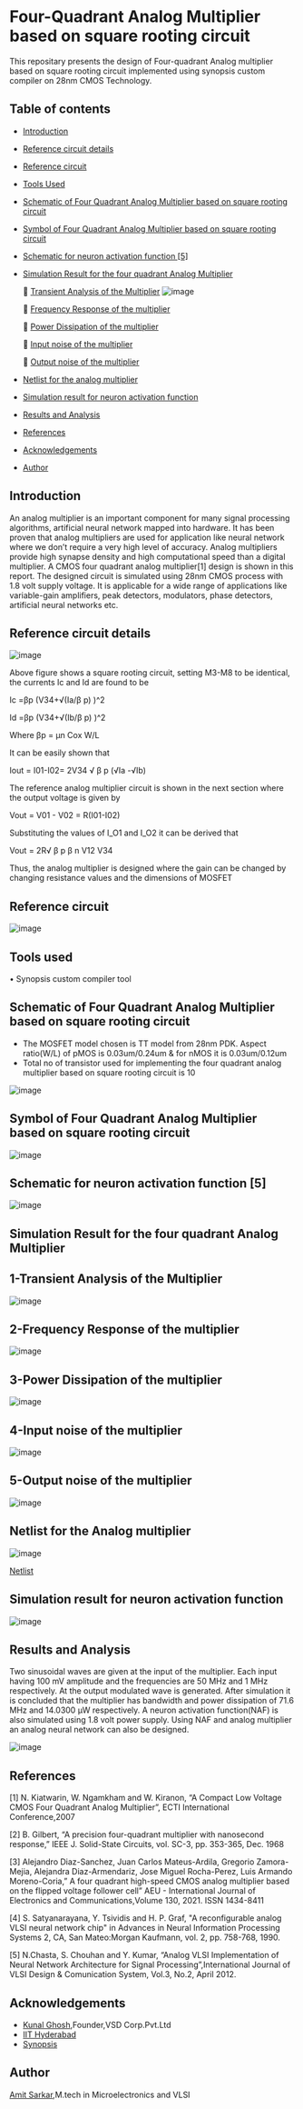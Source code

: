 # Four-Quadrant Analog Multiplier based on square rooting circuit

This repositary presents the design of Four-quadrant Analog multiplier based on square rooting circuit implemented using synopsis custom compiler on 28nm CMOS Technology.

## Table of contents
 * [Introduction](https://github.com/AMITS424/Four-quadrant-analog-multiplier/blob/main/README.md#:~:text=Author-,Introduction,-An%20analog%20multiplier)
 * [Reference circuit details](https://github.com/AMITS424/Four-quadrant-analog-multiplier/blob/main/README.md#:~:text=neural%20networks%20etc.-,Reference%20circuit%20details,-Above%20figure%20shows)
 * [Reference circuit](https://github.com/AMITS424/Four-quadrant-analog-multiplier/blob/main/README.md#:~:text=dimensions%20of%20MOSFET-,Reference%20circuit,-Tools%20used)
 * [Tools Used](https://github.com/AMITS424/Four-quadrant-analog-multiplier/blob/main/README.md#:~:text=Reference%20circuit-,Tools%20used,-%E2%80%A2%20Synopsis%20custom%20compiler)
 * [Schematic of Four Quadrant Analog Multiplier based on square rooting circuit](https://github.com/AMITS424/Four-quadrant-analog-multiplier/blob/main/README.md#:~:text=custom%20compiler%20tool-,Schematic%20of%20Four%20Quadrant%20Analog%20Multiplier%20based%20on%20square%20rooting%20circuit,-The%20MOSFET%20model)
 * [Symbol of Four Quadrant Analog Multiplier based on square rooting circuit](https://github.com/AMITS424/Four-quadrant-analog-multiplier#:~:text=circuit%20is%2010-,Symbol%20of%20Four%20Quadrant%20Analog%20Multiplier%20based%20on%20square%20rooting%20circuit,-Schematic%20for%20neuron)
 * [Schematic for neuron activation function [5]](https://github.com/AMITS424/Four-quadrant-analog-multiplier#schematic-for-neuron-activation-function-5)
 * [Simulation Result for the four quadrant Analog Multiplier](https://github.com/AMITS424/Four-quadrant-analog-multiplier#:~:text=activation%20function%20%5B5%5D-,Simulation%20Result%20for%20the%20four%20quadrant%20Analog%20Multiplier,-1%2DTransient%20Analysis)
 
     	[Transient Analysis of the Multiplier](https://github.com/AMITS424/Four-quadrant-analog-multiplier/blob/main/README.md#:~:text=1%2DTransient%20Analysis%20of%20the%20Multiplier)
     ![image](https://user-images.githubusercontent.com/99953169/155647492-9eb22eb9-74b9-4786-9663-064894a4833d.png)

     
     	[Frequency Response of the multiplier](https://github.com/AMITS424/Four-quadrant-analog-multiplier/blob/main/README.md#:~:text=2%2DFrequency%20Response%20of%20the%20multiplier)
     
     	[Power Dissipation of the multiplier](https://github.com/AMITS424/Four-quadrant-analog-multiplier/blob/main/README.md#:~:text=3%2DPower%20Dissipation%20of%20the%20multiplier)
     
     	[Input noise of the multiplier](https://github.com/AMITS424/Four-quadrant-analog-multiplier/blob/main/README.md#:~:text=4%2DInput%20noise%20of%20the%20multiplier)
     
     	[Output noise of the multiplier](https://github.com/AMITS424/Four-quadrant-analog-multiplier/blob/main/README.md#:~:text=5%2DOutput%20noise%20of%20the%20multiplier)
 * [Netlist for the analog multiplier](https://github.com/AMITS424/Four-quadrant-analog-multiplier/blob/main/README.md#:~:text=of%20the%20multiplier-,Netlist%20for%20the%20Analog%20multiplier,-Netlist)
 * [Simulation result for neuron activation function](https://github.com/AMITS424/Four-quadrant-analog-multiplier/blob/main/README.md#:~:text=Netlist-,Simulation%20result%20for%20neuron%20activation%20function,-Results%20and%20Analysis)
 * [Results and Analysis](https://github.com/AMITS424/Four-quadrant-analog-multiplier/blob/main/README.md#:~:text=neuron%20activation%20function-,Results%20and%20Analysis,-Two%20sinusoidal%20waves)
 * [References](https://github.com/AMITS424/Four-quadrant-analog-multiplier/blob/main/README.md#:~:text=also%20be%20designed.-,References,-%5B1%5D%20N.%20Kiatwarin)
 * [Acknowledgements](https://github.com/AMITS424/Four-quadrant-analog-multiplier/blob/main/README.md#:~:text=2%2C%20April%202012.-,Acknowledgements,-Kunal%20Ghosh%2CFounder)
 * [Author](https://github.com/AMITS424/Four-quadrant-analog-multiplier/blob/main/README.md#:~:text=Synopsis-,Author,-Amit%20Sarkar%2CM)

## Introduction
An analog multiplier is an important component for many signal processing algorithms, artificial neural network mapped into hardware. It has been proven that analog multipliers are used for application like neural network where we don’t require a very high level of accuracy. Analog multipliers provide high synapse density and high computational speed than a digital multiplier. A CMOS four quadrant analog multiplier[1] design is shown in this report. The designed circuit is simulated using 28nm CMOS process with 1.8 volt supply voltage. It is applicable for a wide range of applications like variable-gain amplifiers, peak detectors, modulators, phase detectors, artificial neural networks etc.

## Reference circuit details
![image](https://user-images.githubusercontent.com/99953169/154965322-2d433055-cfe8-4427-aa94-4554680ad83e.png)

Above figure shows a square rooting circuit, setting M3-M8 to be identical, the currents Ic and Id are found to be

Ic  =βp (V34+√(Ia/β p) )^2

Id  =βp (V34+√(Ib/β p) )^2

Where βp = µn Cox W/L

It can be easily shown that

Iout = I01-I02= 2V34 √ β p (√Ia -√Ib)

The reference analog multiplier circuit is shown in the next section where the output voltage is given by

Vout = V01 - V02  = R(I01-I02) 

Substituting the values of I_O1 and I_O2  it can be derived that

Vout = 2R√ β p β n V12 V34

Thus, the analog multiplier is designed where the gain can be changed by changing resistance values and the dimensions of MOSFET


## Reference circuit
![image](https://user-images.githubusercontent.com/99953169/154834613-8453b693-053d-4557-ab17-f26a795fcdae.png)

## Tools used
•	Synopsis custom compiler tool 



## Schematic of Four Quadrant Analog Multiplier based on square rooting circuit
* The MOSFET model chosen is TT model from 28nm PDK. Aspect ratio(W/L) of pMOS is 0.03um/0.24um & for nMOS it is 0.03um/0.12um
* Total no of transistor used for implementing the four quadrant analog multiplier based on square rooting circuit is 10

![image](https://user-images.githubusercontent.com/99953169/154834742-fb7912ec-922e-4f1e-ab07-9029f0fe7248.png)

## Symbol of Four Quadrant Analog Multiplier based on square rooting circuit
![image](https://user-images.githubusercontent.com/99953169/154834767-c19d9b75-02fb-40d7-8baa-5962bcdeba93.png)

## Schematic for neuron activation function [5]
![image](https://user-images.githubusercontent.com/99953169/154944774-dcfb1edc-8665-464e-88f4-00c739f6c5f3.png)

## Simulation Result for the four quadrant Analog Multiplier
## 1-Transient Analysis of the Multiplier
![image](https://user-images.githubusercontent.com/99953169/154834864-29fbf296-64e6-4351-ad36-28464224c797.png)

## 2-Frequency Response of the multiplier
![image](https://user-images.githubusercontent.com/99953169/154899140-9dd461f1-4e65-4328-80da-401c0687f7a2.png)

## 3-Power Dissipation of the multiplier
![image](https://user-images.githubusercontent.com/99953169/154849104-9d096605-1d4b-41f3-a75c-ca79e9051597.png)

## 4-Input noise of the multiplier
![image](https://user-images.githubusercontent.com/99953169/154898540-967dbe30-2d64-42ab-9850-1376714d9572.png)

## 5-Output noise of the multiplier
![image](https://user-images.githubusercontent.com/99953169/154898631-17f51d0b-307d-49f3-bb22-dbb604e0e26d.png)

## Netlist for the Analog multiplier
![image](https://user-images.githubusercontent.com/99953169/154834653-b53ced23-fd79-44a3-abed-89a147e979c2.png)

[Netlist](https://github.com/AMITS424/Four-quadrant-analog-multiplier/blob/main/netlist.pdf)

## Simulation result for neuron activation function
![image](https://user-images.githubusercontent.com/99953169/154945008-fe29ef07-2826-4bcf-a19f-d9380afadd6d.png)

## Results and Analysis
Two sinusoidal waves are given at the input of the multiplier. Each input having 100 mV amplitude and the frequencies are 50 MHz and 1 MHz respectively. At the output modulated wave is generated. After simulation it is concluded that the multiplier has bandwidth and power dissipation of 71.6 MHz  and 14.0300 µW respectively. A neuron activation function(NAF) is also simulated using 1.8 volt power supply. Using NAF and analog multiplier an analog neural network can also be designed.

![image](https://user-images.githubusercontent.com/99953169/154982532-d36851a1-3435-4b76-abc0-44d09f26882e.png)

## References
[1]	N. Kiatwarin, W. Ngamkham and W. Kiranon, “A Compact Low Voltage CMOS Four Quadrant Analog Multiplier”, ECTI International Conference,2007

[2]	B. Gilbert, “A precision four-quadrant multiplier with nanosecond response,” IEEE J. Solid-State Circuits, vol. SC-3, pp. 353-365, Dec. 1968

[3]	Alejandro Diaz-Sanchez, Juan Carlos Mateus-Ardila, Gregorio Zamora-Mejia, Alejandra Diaz-Armendariz, Jose Miguel Rocha-Perez, Luis Armando Moreno-Coria,” A four quadrant high-speed CMOS analog multiplier based on the flipped voltage follower cell” AEU - International Journal of Electronics and Communications,Volume 130, 2021. ISSN 1434-8411

[4]	S. Satyanarayana, Y. Tsividis and H. P. Graf, "A reconfigurable analog VLSI neural network chip" in Advances in Neural Information Processing Systems 2, CA, San Mateo:Morgan Kaufmann, vol. 2, pp. 758-768, 1990.

[5]	N.Chasta, S. Chouhan and Y. Kumar, “Analog VLSI Implementation of Neural Network Architecture for Signal Processing”,International Journal of VLSI Design & Comunication System, Vol.3, No.2, April 2012. 

## Acknowledgements
* [Kunal Ghosh](https://github.com/kunalg123),Founder,VSD Corp.Pvt.Ltd
* [IIT Hyderabad](https://iith.ac.in/)
* [Synopsis](https://www.synopsys.com/)

## Author 
[Amit Sarkar](https://github.com/AMITS424),M.tech in Microelectronics and VLSI

